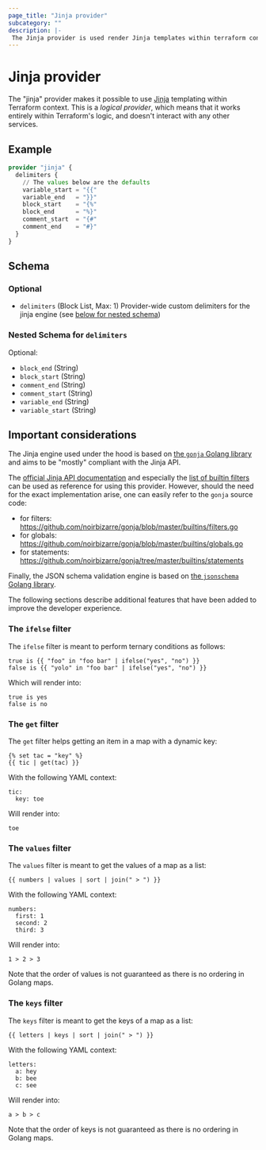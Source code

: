 ```yaml
---
page_title: "Jinja provider"
subcategory: ""
description: |-
 The Jinja provider is used render Jinja templates within terraform context. 
---
```


# Jinja provider

The "jinja" provider makes it possible to use [Jinja](https://jinja.palletsprojects.com) templating within Terraform context. This is a *logical provider*, which means that it works entirely within Terraform's logic, and doesn't interact with any other services.

## Example

```terraform
provider "jinja" {
  delimiters {
    // The values below are the defaults
    variable_start = "{{"
    variable_end   = "}}"
    block_start    = "{%"
    block_end      = "%}"
    comment_start  = "{#"
    comment_end    = "#}"
  }
}
```

<!-- schema generated by tfplugindocs -->
## Schema

### Optional

- `delimiters` (Block List, Max: 1) Provider-wide custom delimiters for the jinja engine (see [below for nested schema](#nestedblock--delimiters))

<a id="nestedblock--delimiters"></a>
### Nested Schema for `delimiters`

Optional:

- `block_end` (String)
- `block_start` (String)
- `comment_end` (String)
- `comment_start` (String)
- `variable_end` (String)
- `variable_start` (String)

## Important considerations

The Jinja engine used under the hood is based on [the `gonja` Golang library](https://github.com/noirbizarre/gonja) and aims to be "mostly" compliant with the Jinja API. 

The [official Jinja API documentation](https://jinja.palletsprojects.com/en/3.0.x) and especially the [list of builtin filters](https://jinja.palletsprojects.com/en/3.0.x/templates/#list-of-builtin-filters) can be used as reference for using this provider. However, should the need for the exact implementation arise, one can easily refer to the `gonja` source code:

* for filters: https://github.com/noirbizarre/gonja/blob/master/builtins/filters.go
* for globals: https://github.com/noirbizarre/gonja/blob/master/builtins/globals.go
* for statements: https://github.com/noirbizarre/gonja/tree/master/builtins/statements

Finally, the JSON schema validation engine is based on [the `jsonschema` Golang library](https://github.com/santhosh-tekuri/jsonschema).

The following sections describe additional features that have been added to improve the developer experience.

### The `ifelse` filter

The `ifelse` filter is meant to perform ternary conditions as follows:

```
true is {{ "foo" in "foo bar" | ifelse("yes", "no") }}
false is {{ "yolo" in "foo bar" | ifelse("yes", "no") }}
```
Which will render into:
```
true is yes
false is no
```

### The `get` filter

The `get` filter helps getting an item in a map with a dynamic key:

```
{% set tac = "key" %}
{{ tic | get(tac) }}
```
With the following YAML context:
```
tic:
  key: toe
```
Will render into:
```
toe
```

### The `values` filter

The `values` filter is meant to get the values of a map as a list:

```
{{ numbers | values | sort | join(" > ") }}
```
With the following YAML context:
```
numbers:
  first: 1
  second: 2
  third: 3
```
Will render into:
```
1 > 2 > 3
```

Note that the order of values is not guaranteed as there is no ordering in Golang maps.

### The `keys` filter

The `keys` filter is meant to get the keys of a map as a list:

```
{{ letters | keys | sort | join(" > ") }}
```
With the following YAML context:
```
letters:
  a: hey
  b: bee
  c: see
```
Will render into:
```
a > b > c
```

Note that the order of keys is not guaranteed as there is no ordering in Golang maps.